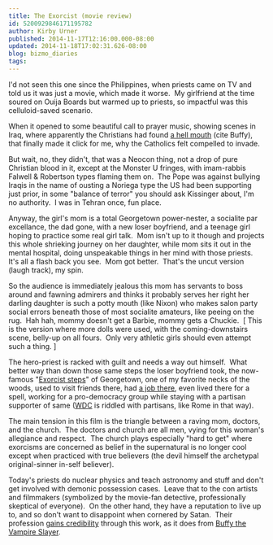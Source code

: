 ```yaml
---
title: The Exorcist (movie review)
id: 5200929846171195782
author: Kirby Urner
published: 2014-11-17T12:16:00.000-08:00
updated: 2014-11-18T17:02:31.626-08:00
blog: bizmo_diaries
tags: 
---
```


I'd not seen this one since the Philippines, when priests came on TV and told us it was just a movie, which made it worse.  My girlfriend at the time soured on Ouija Boards but warmed up to priests, so impactful was this celluloid-saved scenario.

When it opened to some beautiful call to prayer music, showing scenes in Iraq, where apparently the Christians had found [a hell mouth](http://formerthings.com/throneofsatan.htm) (cite Buffy), that finally made it click for me, why the Catholics felt compelled to invade.

But wait, no, they didn't, that was a Neocon thing, not a drop of pure Christian blood in it, except at the Monster U fringes, with imam-rabbis Falwell & Robertson types flaming them on.  The Pope was against bullying Iraqis in the name of ousting a Noriega type the US had been supporting just prior, in some "balance of terror" you should ask Kissinger about, I'm no authority.  I was in Tehran once, fun place.

Anyway, the girl's mom is a total Georgetown power-nester, a socialite par excellance, the dad gone, with a new loser boyfriend, and a teenage girl hoping to practice some real girl talk.  Mom isn't up to it though and projects this whole shrieking journey on her daughter, while mom sits it out in the mental hospital, doing unspeakable things in her mind with those priests.  It's all a flash back you see.  Mom got better.  That's the uncut version (laugh track), my spin.

So the audience is immediately jealous this mom has servants to boss around and fawning admirers and thinks it probably serves her right her darling daughter is such a potty mouth (like Nixon) who makes salon party social errors beneath those of most socialite amateurs, like peeing on the rug.  Hah hah, mommy doesn't get a Barbie, mommy gets a Chuckie.  [ This is the version where more dolls were used, with the coming-downstairs scene, belly-up on all fours.  Only very athletic girls should even attempt such a thing. ]

The hero-priest is racked with guilt and needs a way out himself.  What better way than down those same steps the loser boyfriend took, the now-famous "[Exorcist steps](http://worldgame.blogspot.com/2012/09/djangocon-2012.html)" of Georgetown, one of my favorite necks of the woods, used to visit friends there, had [a job there](http://controlroom.blogspot.com/2005/09/baghdad-city-of.html), even lived there for a spell, working for a pro-democracy group while staying with a partisan supporter of same ([WDC](http://mybizmo.blogspot.com/2006/07/making-waves-in-dc.html) is riddled with partisans, like Rome in that way).

The main tension in this film is the triangle between a raving mom, doctors, and the church.  The doctors and church are all men, vying for this woman's allegiance and respect.  The church plays especially "hard to get" where exorcisms are concerned as belief in the supernatural is no longer cool except when practiced with true believers (the devil himself the archetypal original-sinner in-self believer).

Today's priests do nuclear physics and teach astronomy and stuff and don't get involved with demonic possession cases.  Leave that to the con artists and filmmakers (symbolized by the movie-fan detective, professionally skeptical of everyone).  On the other hand, they have a reputation to live up to, and so don't want to disappoint when cornered by Satan.  Their profession [gains credibility](http://mathforum.org/kb/message.jspa?messageID=9645418) through this work, as it does from [Buffy the Vampire Slayer](http://worldgame.blogspot.com/2005/12/more-tv-talk.html).